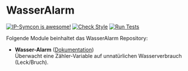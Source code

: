 # WasserAlarm

[![IP-Symcon is awesome!](https://img.shields.io/badge/IP--Symcon-4.2-blue.svg)](https://www.symcon.de)
[![Check Style](https://github.com/symcon/WasserAlarm/workflows/Check%20Style/badge.svg)](https://github.com/symcon/WasserAlarm/actions)
[![Run Tests](https://github.com/symcon/WasserAlarm/workflows/Run%20Tests/badge.svg)](https://github.com/symcon/WasserAlarm/actions)

Folgende Module beinhaltet das WasserAlarm Repository:

- __Wasser-Alarm__ ([Dokumentation](https://www.symcon.de/de/service/dokumentation/modulreferenz/wasser-alarm))  
	Überwacht eine Zähler-Variable auf unnatürlichen Wasserverbrauch (Leck/Bruch).
